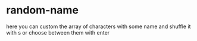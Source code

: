 # random-name

here you can custom the array of characters with some name and shuffle it with s or choose between them with enter

